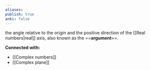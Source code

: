 ```yaml
---
aliases:
publish: true
anki: false
---
```



the angle relative to the origin and the positive direction of the [[Real numbers|real]] axis, also known as the ==**argument**==.













**Connected with:**
- [[Complex numbers]]
- [[Complex plane]]

